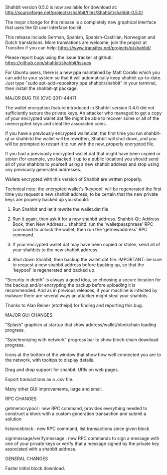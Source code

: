 Shahbit version 0.5.0 is now available for download at:
http://sourceforge.net/projects/shahbit/files/Shahbit/shahbit-0.5.0/

The major change for this release is a completely new graphical interface that uses the Qt user interface toolkit.

This release include German, Spanish, Spanish-Castilian, Norwegian and Dutch translations. More translations are welcome; join the project at Transifex if you can help:
https://www.transifex.net/projects/p/shahbit/

Please report bugs using the issue tracker at github:
https://github.com/shahbit/shahbit/issues

For Ubuntu users, there is a new ppa maintained by Matt Corallo which you can add to your system so that it will automatically keep shahbit up-to-date.  Just type "sudo apt-add-repository ppa:shahbit/shahbit" in your terminal, then install the shahbit-qt package.

MAJOR BUG FIX  (CVE-2011-4447)

The wallet encryption feature introduced in Shahbit version 0.4.0 did not sufficiently secure the private keys. An attacker who
managed to get a copy of your encrypted wallet.dat file might be able to recover some or all of the unencrypted keys and steal the
associated coins.

If you have a previously encrypted wallet.dat, the first time you run shahbit-qt or shahbitd the wallet will be rewritten, Shahbit will
shut down, and you will be prompted to restart it to run with the new, properly encrypted file.

If you had a previously encrypted wallet.dat that might have been copied or stolen (for example, you backed it up to a public
location) you should send all of your shahbits to yourself using a new shahbit address and stop using any previously generated addresses.

Wallets encrypted with this version of Shahbit are written properly.

Technical note: the encrypted wallet's 'keypool' will be regenerated the first time you request a new shahbit address; to be certain that the
new private keys are properly backed up you should:

1. Run Shahbit and let it rewrite the wallet.dat file

2. Run it again, then ask it for a new shahbit address.
Shahbit-Qt: Address Book, then New Address...
shahbitd: run the 'walletpassphrase' RPC command to unlock the wallet,  then run the 'getnewaddress' RPC command.

3. If your encrypted wallet.dat may have been copied or stolen, send  all of your shahbits to the new shahbit address.

4. Shut down Shahbit, then backup the wallet.dat file.
IMPORTANT: be sure to request a new shahbit address before backing up, so that the 'keypool' is regenerated and backed up.

"Security in depth" is always a good idea, so choosing a secure location for the backup and/or encrypting the backup before uploading it is recommended. And as in previous releases, if your machine is infected by malware there are several ways an attacker might steal your shahbits.

Thanks to Alan Reiner (etotheipi) for finding and reporting this bug.

MAJOR GUI CHANGES

"Splash" graphics at startup that show address/wallet/blockchain loading progress.

"Synchronizing with network" progress bar to show block-chain download progress.

Icons at the bottom of the window that show how well connected you are to the network, with tooltips to display details.

Drag and drop support for shahbit: URIs on web pages.

Export transactions as a .csv file.

Many other GUI improvements, large and small.

RPC CHANGES

getmemorypool : new RPC command, provides everything needed to construct a block with a custom generation transaction and submit a solution

listsinceblock : new RPC command, list transactions since given block

signmessage/verifymessage : new RPC commands to sign a message with one of your private keys or verify that a message signed by the private key associated with a shahbit address.

GENERAL CHANGES

Faster initial block download.
